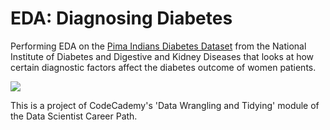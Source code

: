 # EDA: Diagnosing Diabetes
Performing EDA on the [Pima Indians Diabetes Dataset](https://www.kaggle.com/uciml/pima-indians-diabetes-database) from the National Institute of Diabetes and Digestive and Kidney Diseases that looks at how certain diagnostic factors affect the diabetes outcome of women patients.

![](https://encrypted-tbn0.gstatic.com/images?q=tbn:ANd9GcQzfb0E4U-sXrPa4IsgR_mDxFzFekXZ8rayDA&usqp=CAU)

This is a project of CodeCademy's 'Data Wrangling and Tidying' module of the Data Scientist Career Path. 
